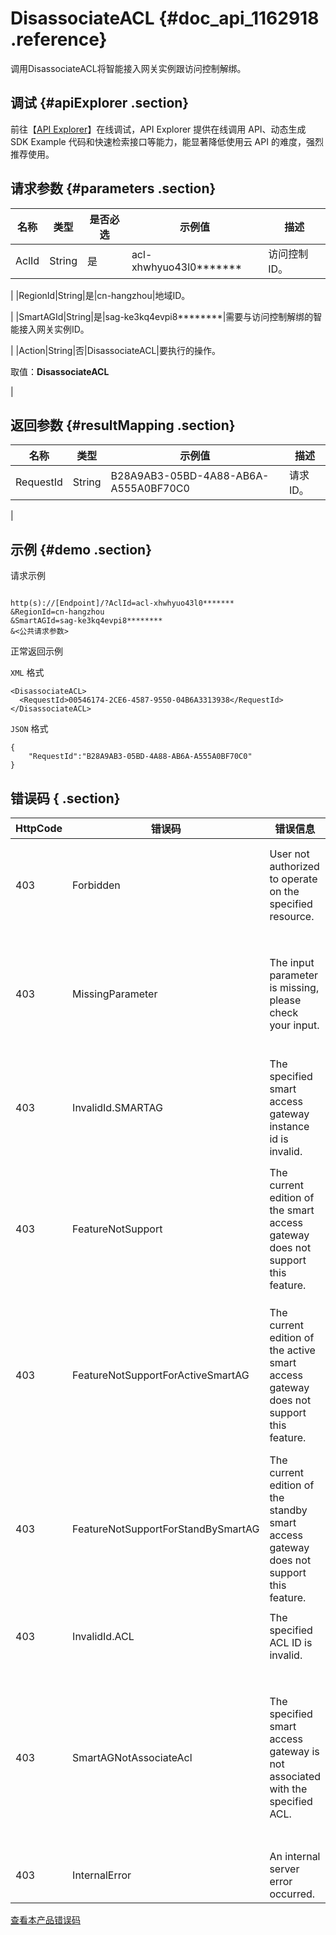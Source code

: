 # DisassociateACL {#doc_api_1162918 .reference}

调用DisassociateACL将智能接入网关实例跟访问控制解绑。

## 调试 {#apiExplorer .section}

前往【[API Explorer](https://api.aliyun.com/#product=Smartag&api=DisassociateACL)】在线调试，API Explorer 提供在线调用 API、动态生成 SDK Example 代码和快速检索接口等能力，能显著降低使用云 API 的难度，强烈推荐使用。

## 请求参数 {#parameters .section}

|名称|类型|是否必选|示例值|描述|
|--|--|----|---|--|
|AclId|String|是|acl-xhwhyuo43l0\*\*\*\*\*\*\*|访问控制ID。

 |
|RegionId|String|是|cn-hangzhou|地域ID。

 |
|SmartAGId|String|是|sag-ke3kq4evpi8\*\*\*\*\*\*\*\*|需要与访问控制解绑的智能接入网关实例ID。

 |
|Action|String|否|DisassociateACL|要执行的操作。

 取值：**DisassociateACL**

 |

## 返回参数 {#resultMapping .section}

|名称|类型|示例值|描述|
|--|--|---|--|
|RequestId|String|B28A9AB3-05BD-4A88-AB6A-A555A0BF70C0|请求ID。

 |

## 示例 {#demo .section}

请求示例

``` {#request_demo}

http(s)://[Endpoint]/?AclId=acl-xhwhyuo43l0*******
&RegionId=cn-hangzhou
&SmartAGId=sag-ke3kq4evpi8********
&<公共请求参数>

```

正常返回示例

`XML` 格式

``` {#xml_return_success_demo}
<DisassociateACL>
  <RequestId>00546174-2CE6-4587-9550-04B6A3313938</RequestId>
</DisassociateACL>

```

`JSON` 格式

``` {#json_return_success_demo}
{
	"RequestId":"B28A9AB3-05BD-4A88-AB6A-A555A0BF70C0"
}
```

## 错误码 { .section}

|HttpCode|错误码|错误信息|描述|
|--------|---|----|--|
|403|Forbidden|User not authorized to operate on the specified resource.|用户没有操作此资源的权限|
|403|MissingParameter|The input parameter is missing, please check your input.|输入参数缺失，请检查您的输入|
|403|InvalidId.SMARTAG|The specified smart access gateway instance id is invalid.|无效的智能接入网关ID|
|403|FeatureNotSupport|The current edition of the smart access gateway does not support this feature.|智能接入网关当前版本不支持该功能特性|
|403|FeatureNotSupportForActiveSmartAG|The current edition of the active smart access gateway does not support this feature.|主智能接入网关的当前版本不支持该功能特性|
|403|FeatureNotSupportForStandBySmartAG|The current edition of the standby smart access gateway does not support this feature.|备智能接入网关的当前版本不支持该功能特性|
|403|InvalidId.ACL|The specified ACL ID is invalid.|无效的ACL组ID|
|403|SmartAGNotAssociateAcl|The specified smart access gateway is not associated with the specified ACL.|您选择的智能接入网关没有和您选择的ACL组绑定|
|403|InternalError|An internal server error occurred.|内部服务错误|

[查看本产品错误码](https://error-center.aliyun.com/status/product/Smartag)


